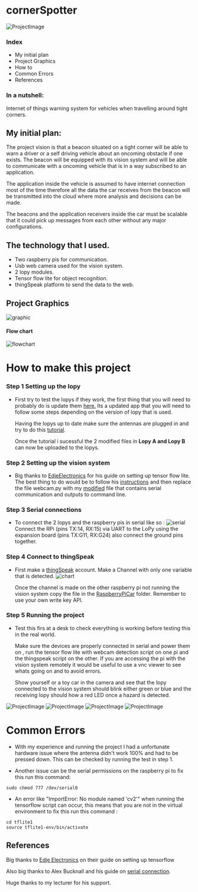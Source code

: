 # cornerSpotter
![ProjectImage](./images/project.JPG)
### Index
* My initial plan
* Project Graphics
* How to
* Common Errors
* References 

### In a nutshell:
Internet of things warning system for vehicles when travelling around tight corners.

## My initial plan:
The project vision is that a beacon situated on a tight corner will be able to warn a driver or a self driving vehicle about an oncoming obstacle if one exists.
The beacon will be equipped with its vision system and will be able to communicate with a oncoming vehicle that is in a way subscribed to an application.

The application inside the vehicle is assumed to have internet connection most of the time therefore all the data the car receives from the beacon will be transmitted into the cloud where more analysis and decisions can be made.

The beacons and the application receivers inside the car must be scalable that it could pick up messages from each other without any major configurations.

## The technology that I used.
* Two raspberry pis for communication.
* Usb web camera used for the vision system.
* 2 lopy modules.
* Tensor flow lite for object recognition.
* thingSpeak  platform to send the data to the web.

## Project Graphics
![graphic](./images/ProjectGraphics.jpg)
#### Flow chart
![flowchart](./images/flow.JPG)

# How to make this project 

### Step 1 Setting up the lopy
* First try to test the lopys if they work, the first thing that you will need to probably do is update them [here.](https://pycom.io/downloads/ "Lopy update")  Its a updated app that you will need to follow some steps depending on the version of lopy that is used.

    
     Having the lopys up to date make sure the antennas are plugged in and try to do this [tutorial](https://docs.pycom.io/tutorials/networks/lora/module-module/).

    Once the tutorial i sucessful the 2 modified files in **Lopy A and Lopy B** can now be uploaded to the lopys.

### Step 2 Setting up the vision system
* Big thanks to [EdjeElectronics](https://github.com/EdjeElectronics) for his guide on setting up tensor flow lite. The best thing to do would be to follow his [instructions](https://www.youtube.com/watch?v=aimSGOAUI8Y&t=166s) and then replace the file webcam.py with my [modified](./RaspberryPiVision) file that contains serial communication and outputs to command line.

### Step 3 Serial connections

* To connect the 2 lopys and the raspberry pis in serial like so :
![serial](./images/serial.jpg) Connect the RPi (pins TX:14, RX:15) via UART to the LoPy using the expansion board (pins TX:G11, RX:G24) also connect the ground pins together. 

### Step 4 Connect to thingSpeak

* First make a [thingSpeak](https://thingspeak.com/) account.
  Make a Channel with only one variable that is detected. 
    ![chart](./images/things.JPG)

    Once the channel is made on the other raspberry pi not running the vision system copy the file in the [RaspberryPiCar](./RaspberryPiCar) folder. Remember to use your own write key API.


### Step 5 Running the project
* Test this firs at a desk to check everything is working before testing this in the real world.

   Make sure the devices are properly connected in serial and power them on , run the tensor flow lite with webcam detection script on one pi and the thingspeak script on the other. If you are accessing the pi with the vision system remotely it would be useful to use a vnc viewer to see whats going on and to avoid errors.  



   Show yourself or a toy car in the camera and see that the lopy connected to the vision system should blink either green or blue and the receiving lopy should how a red LED once a hazard is detected.

![ProjectImage](./images/box.JPG)
![ProjectImage](./images/cardev.JPG)
![ProjectImage](./images/tf.JPG)
![ProjectImage](./images/tfcar.JPG)


# Common Errors

* With my experience and running the project I had a unfortunate hardware issue where the antenna didn't work 100%  and had to be pressed down. This can be checked by running the test in step 1.

* Another issue can be the serial permissions on the raspberry pi to fix this run this command: 
```
sudo chmod 777 /dev/serial0
```

* An error like "ImportError: No module named 'cv2'" when running the tensorflow script can occur, this means that you are not in the virtual environment to fix this run this command : 

```
cd tflite1
source tflite1-env/bin/activate
```

## References
Big thanks  to [Edje Electronics](https://github.com/EdjeElectronics/TensorFlow-Lite-Object-Detection-on-Android-and-Raspberry-Pi/blob/master/Raspberry_Pi_Guide.md) on their guide on setting up tensorflow 

Also big thanks to Alex Bucknall and his guide on [serial connection](https://github.com/Bucknalla/lopy-raspberrypi). 

Huge thanks to my lecturer for his support.




